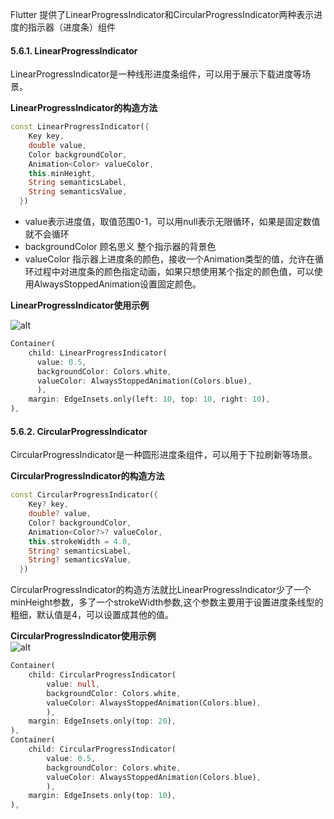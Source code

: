 Flutter 提供了LinearProgressIndicator和CircularProgressIndicator两种表示进度的指示器（进度条）组件

#### 5.6.1. LinearProgressIndicator
LinearProgressIndicator是一种线形进度条组件，可以用于展示下载进度等场景。

**LinearProgressIndicator的构造方法**

```dart
const LinearProgressIndicator({
    Key key,
    double value,
    Color backgroundColor,
    Animation<Color> valueColor,
    this.minHeight,
    String semanticsLabel,
    String semanticsValue,
  })
```

+ value表示进度值，取值范围0-1，可以用null表示无限循环，如果是固定数值就不会循环
+ backgroundColor 顾名思义 整个指示器的背景色
+ valueColor 指示器上进度条的颜色，接收一个Animation<Color>类型的值，允许在循环过程中对进度条的颜色指定动画，如果只想使用某个指定的颜色值，可以使用AlwaysStoppedAnimation设置固定颜色。


**LinearProgressIndicator使用示例**  

![alt](https://raw.githubusercontent.com/henkun614/my_pic/master/20210118172413.png)
```dart
Container(
    child: LinearProgressIndicator(
      value: 0.5,
      backgroundColor: Colors.white,
      valueColor: AlwaysStoppedAnimation(Colors.blue),
      ),
    margin: EdgeInsets.only(left: 10, top: 10, right: 10),
),
```

#### 5.6.2. CircularProgressIndicator
CircularProgressIndicator是一种圆形进度条组件，可以用于下拉刷新等场景。

**CircularProgressIndicator的构造方法**

```dart
const CircularProgressIndicator({
    Key? key,
    double? value,
    Color? backgroundColor,
    Animation<Color?>? valueColor,
    this.strokeWidth = 4.0,
    String? semanticsLabel,
    String? semanticsValue,
  })
```
CircularProgressIndicator的构造方法就比LinearProgressIndicator少了一个minHeight参数，多了一个strokeWidth参数,这个参数主要用于设置进度条线型的粗细，默认值是4，可以设置成其他的值。

**CircularProgressIndicator使用示例**  
![alt](https://raw.githubusercontent.com/henkun614/my_pic/master/20210118173024.png)
```dart
Container(
    child: CircularProgressIndicator(
        value: null,
        backgroundColor: Colors.white,
        valueColor: AlwaysStoppedAnimation(Colors.blue),
        ),
    margin: EdgeInsets.only(top: 20),
),
Container(
    child: CircularProgressIndicator(
        value: 0.5,
        backgroundColor: Colors.white,
        valueColor: AlwaysStoppedAnimation(Colors.blue),
        ),
    margin: EdgeInsets.only(top: 10),
),
```

